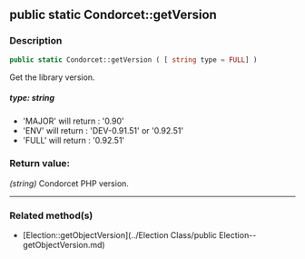 ## public static Condorcet::getVersion

### Description    

```php
public static Condorcet::getVersion ( [ string type = FULL] )
```

Get the library version.    


##### **type:** *string*   
* 'MAJOR' will return : '0.90'
* 'ENV' will return : 'DEV-0.91.51' or '0.92.51'
* 'FULL' will return : '0.92.51'    



### Return value:   

*(string)* Condorcet PHP version.


---------------------------------------

### Related method(s)      

* [Election::getObjectVersion](../Election Class/public Election--getObjectVersion.md)    
